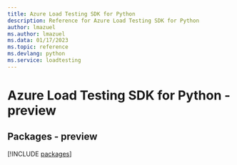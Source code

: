 ```yaml
---
title: Azure Load Testing SDK for Python
description: Reference for Azure Load Testing SDK for Python
author: lmazuel
ms.author: lmazuel
ms.data: 01/17/2023
ms.topic: reference
ms.devlang: python
ms.service: loadtesting
---
```

# Azure Load Testing SDK for Python - preview
## Packages - preview
[!INCLUDE [packages](load-testing-index.md)]